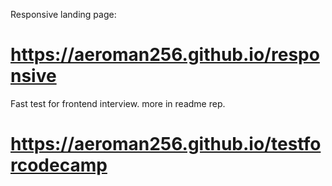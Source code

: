 Responsive landing page:
# https://aeroman256.github.io/responsive
Fast test for frontend interview. more in readme rep.
 # https://aeroman256.github.io/testforcodecamp
 

